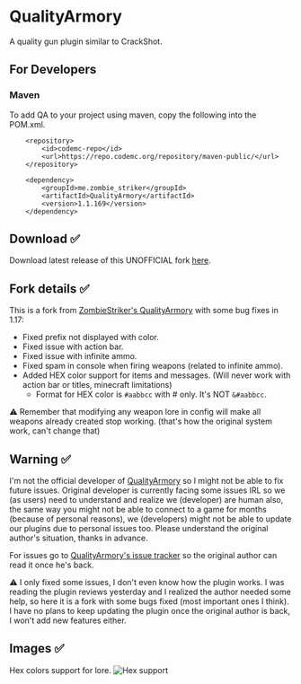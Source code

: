 # QualityArmory
A quality gun plugin similar to CrackShot.

## For Developers
### Maven
To add QA to your project using maven, copy the following into the POM.xml.

        <repository>
            <id>codemc-repo</id>
            <url>https://repo.codemc.org/repository/maven-public/</url>
        </repository>

        <dependency>
            <groupId>me.zombie_striker</groupId>
            <artifactId>QualityArmory</artifactId>
            <version>1.1.169</version>
        </dependency>        

## Download ✅
Download latest release of this UNOFFICIAL fork [here](https://alonsoaliaga.com/QualityArmory/releases).

## Fork details ✅
This is a fork from [ZombieStriker's QualityArmory](https://github.com/ZombieStriker/QualityArmory) with some bug fixes in 1.17:
+ Fixed prefix not displayed with color.
+ Fixed issue with action bar.
+ Fixed issue with infinite ammo.
+ Fixed spam in console when firing weapons (related to infinite ammo).
+ Added HEX color support for items and messages. (Will never work with action bar or titles, minecraft limitations)
  * Format for HEX color is `#aabbcc` with # only. It's NOT `&#aabbcc`.

⚠️ Remember that modifying any weapon lore in config will make all weapons already created stop working. (that's how the original system work, can't change that)

## Warning ✅
I'm not the official developer of [QualityArmory](https://www.spigotmc.org/resources/47561/) so I might not be able to fix future issues.
Original developer is currently facing some issues IRL so we (as users) need to understand and realize we (developer) are human also, the same way you might not be able to connect to a game for months (because of personal reasons), we (developers) might not be able to update our plugins due to personal issues too.
Please understand the original author's situation, thanks in advance.

For issues go to [QualityArmory's issue tracker](https://github.com/ZombieStriker/QualityArmory/issues) so the original author can read it once he's back.

:warning: I only fixed some issues, I don't even know how the plugin works. I was reading the plugin reviews yesterday and I realized the author needed some help, so here it is a fork with some bugs fixed (most important ones I think). I have no plans to keep updating the plugin once the original author is back, I won't add new features either.

## Images ✅
Hex colors support for lore.
![Hex support](https://imgur.com/gTkBcUw.png)
